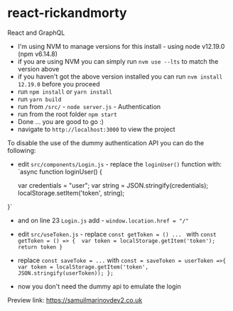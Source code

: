 # react-rickandmorty
React and GraphQL

- I'm using NVM to manage versions for this install - using node v12.19.0 (npm v6.14.8)
- if you are using NVM you can simply run `nvm use --lts` to match the version above
- if you haven't got the above version installed you can run `nvm install 12.19.0` before you proceed
- run `npm install` or `yarn install`
- run `yarn build` 
- run from `/src/` - `node server.js` - Authentication
- run from the root folder `npm start`
- Done ... you are good to go :) 
- navigate to `http://localhost:3000` to view the project

To disable the use of the dummy authentication API you can do the following:

- edit `src/components/Login.js`  - replace the `loginUser()` function with:
`async function loginUser() {

  var credentials = "user";
  var string = JSON.stringify(credentials);
  localStorage.setItem('token', string);
 
}`

- and on line 23 `Login.js` add - `window.location.href = "/"`

- edit `src/useToken.js` - replace `const getToken = () ... ` with 
`const getToken = () => { 
    var token = localStorage.getItem('token');
    return token
}`

- replace `const saveToke = ...` with 
`const = saveToken = userToken =>{
    var token = localStorage.getItem('token', JSON.stringify(userToken));
};`

- now you don't need the dummy api to emulate the login


Preview link:
https://samuilmarinovdev2.co.uk
